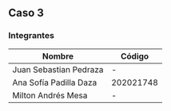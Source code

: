 ## Caso 3

### Integrantes
|Nombre|Código|
|-------|-------|
|Juan Sebastian Pedraza| - |
|Ana Sofía Padilla Daza|202021748|
|Milton Andrés Mesa| - |
